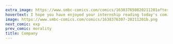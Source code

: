 ```yaml
---
extra_image: https://www.smbc-comics.com/comics/163837650820211201after.png
hovertext: I hope you have enjoyed your internship reading today's comic.
image: https://www.smbc-comics.com/comics/1638376307-20211201b.png
next_comic: exp
prev_comic: morality
title: Company
---
```


